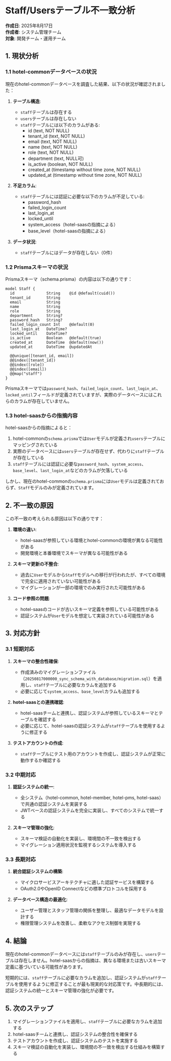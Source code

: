 # Staff/Usersテーブル不一致分析

**作成日**: 2025年8月17日  
**作成者**: システム管理チーム  
**対象**: 開発チーム・運用チーム

## 1. 現状分析

### 1.1 hotel-commonデータベースの状況

現在のhotel-commonデータベースを調査した結果、以下の状況が確認されました：

1. **テーブル構造**:
   - `staff`テーブルは存在する
   - `users`テーブルは存在しない
   - `staff`テーブルには以下のカラムがある:
     - id (text, NOT NULL)
     - tenant_id (text, NOT NULL)
     - email (text, NOT NULL)
     - name (text, NOT NULL)
     - role (text, NOT NULL)
     - department (text, NULL可)
     - is_active (boolean, NOT NULL)
     - created_at (timestamp without time zone, NOT NULL)
     - updated_at (timestamp without time zone, NOT NULL)

2. **不足カラム**:
   - `staff`テーブルには認証に必要な以下のカラムが不足している:
     - password_hash
     - failed_login_count
     - last_login_at
     - locked_until
     - system_access（hotel-saasの指摘による）
     - base_level（hotel-saasの指摘による）

3. **データ状況**:
   - `staff`テーブルにはデータが存在しない（0件）

### 1.2 Prismaスキーマの状況

Prismaスキーマ（schema.prisma）の内容は以下の通りです：

```prisma
model Staff {
  id              String    @id @default(cuid())
  tenant_id       String
  email           String
  name            String
  role            String
  department      String?
  password_hash   String?
  failed_login_count Int    @default(0)
  last_login_at   DateTime?
  locked_until    DateTime?
  is_active       Boolean   @default(true)
  created_at      DateTime  @default(now())
  updated_at      DateTime  @updatedAt

  @@unique([tenant_id, email])
  @@index([tenant_id])
  @@index([role])
  @@index([email])
  @@map("staff")
}
```

Prismaスキーマでは`password_hash`、`failed_login_count`、`last_login_at`、`locked_until`フィールドが定義されていますが、実際のデータベースにはこれらのカラムが存在していません。

### 1.3 hotel-saasからの指摘内容

hotel-saasからの指摘によると：

1. hotel-commonの`schema.prisma`では`User`モデルが定義され`users`テーブルにマッピングされている
2. 実際のデータベースには`users`テーブルが存在せず、代わりに`staff`テーブルが存在している
3. `staff`テーブルには認証に必要な`password_hash`、`system_access`、`base_level`、`last_login_at`などのカラムが欠落している

しかし、現在のhotel-commonの`schema.prisma`には`User`モデルは定義されておらず、`Staff`モデルのみが定義されています。

## 2. 不一致の原因

この不一致の考えられる原因は以下の通りです：

1. **環境の違い**:
   - hotel-saasが参照している環境とhotel-commonの環境が異なる可能性がある
   - 開発環境と本番環境でスキーマが異なる可能性がある

2. **スキーマ更新の不整合**:
   - 過去に`User`モデルから`Staff`モデルへの移行が行われたが、すべての環境で完全に適用されていない可能性がある
   - マイグレーションが一部の環境でのみ実行された可能性がある

3. **コード参照の問題**:
   - hotel-saasのコードが古いスキーマ定義を参照している可能性がある
   - 認証システムが`User`モデルを想定して実装されている可能性がある

## 3. 対応方針

### 3.1 短期対応

1. **スキーマの整合性確保**:
   - 作成済みのマイグレーションファイル（`20250817000000_sync_schema_with_database/migration.sql`）を適用し、`staff`テーブルに必要なカラムを追加する
   - 必要に応じて`system_access`、`base_level`カラムも追加する

2. **hotel-saasとの連携確認**:
   - hotel-saasチームと連携し、認証システムが参照しているスキーマとテーブルを確認する
   - 必要に応じて、hotel-saasの認証システムが`staff`テーブルを使用するように修正する

3. **テストアカウントの作成**:
   - `staff`テーブルにテスト用のアカウントを作成し、認証システムが正常に動作するか確認する

### 3.2 中期対応

1. **認証システムの統一**:
   - 全システム（hotel-common, hotel-member, hotel-pms, hotel-saas）で共通の認証システムを実装する
   - JWTベースの認証システムを完全に実装し、すべてのシステムで統一する

2. **スキーマ管理の強化**:
   - スキーマ検証の自動化を実装し、環境間の不一致を検出する
   - マイグレーション適用状況を監視するシステムを導入する

### 3.3 長期対応

1. **統合認証システムの構築**:
   - マイクロサービスアーキテクチャに適した認証サービスを構築する
   - OAuth2.0やOpenID Connectなどの標準プロトコルを採用する

2. **データベース構造の最適化**:
   - ユーザー管理とスタッフ管理の関係を整理し、最適なデータモデルを設計する
   - 権限管理システムを改善し、柔軟なアクセス制御を実現する

## 4. 結論

現在のhotel-commonデータベースには`staff`テーブルのみが存在し、`users`テーブルは存在しません。hotel-saasからの指摘は、異なる環境または古いスキーマ定義に基づいている可能性があります。

短期的には、`staff`テーブルに必要なカラムを追加し、認証システムが`staff`テーブルを使用するように修正することが最も現実的な対応策です。中長期的には、認証システムの統一とスキーマ管理の強化が必要です。

## 5. 次のステップ

1. マイグレーションファイルを適用し、`staff`テーブルに必要なカラムを追加する
2. hotel-saasチームと連携し、認証システムの整合性を確保する
3. テストアカウントを作成し、認証システムのテストを実施する
4. スキーマ検証の自動化を実装し、環境間の不一致を検出する仕組みを構築する
